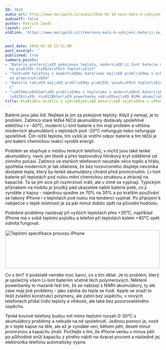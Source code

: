 ```yaml
---
ID: 3026
audio_url: http://www.marigold.cz/audio/2016-01-18-neco-malo-k-vybijeni-baterii-zejmena-u-iphone-v-chladnem-pocasi.mp3
audiooff: false
author: Patrick Zandl
layout: post
oldlink: 'https://www.marigold.cz/item/neco-malo-k-vybijeni-baterii-zejmena-u-iphone-v-chladnem-pocasi

  '
post_date: 2016-01-18 15:51:00
post_excerpt: ''
published: true
summary_points:
- "Baterie preferuj\xED pokojovou teplotu, modern\xED Li-Iont baterie maj\xED probl\xE9\
  my p\u0159i n\xEDzk\xFDch teplot\xE1ch"
- "Tenk\xE9 telefony s modern\xEDmi bateriemi maj\xED probl\xE9my s ochranou p\u0159\
  ed promrznut\xEDm"
- "Baterie tak\xE9 maj\xED probl\xE9my p\u0159i vysok\xFDch teplot\xE1ch nad +35\xB0\
  C"
- "\u0158e\u0161en\xED probl\xE9mu s teplotami u modern\xEDch bateri\xED je obt\xED\
  \u017En\xE9, n\u011Bkter\xE9 powerbanky nab\xEDzej\xED NiMH akumul\xE1tory"
title: N\u011Bco m\xE1lo k vyb\xEDjen\xED bateri\xED zejm\xE9na u iPhone\ \ v chladn\xE9m po\u010Das\xED
---
```


<p>Baterie jsou jako lidi. Nejlépe je jim za pokojové teploty. Když ji nemají, je to problém. Zatímco staré těžké NiCd akumulátory dodávaly spolehlivě elektřinu i v -40°C, moderní Li-Iont baterie s tím mají problém a většina moderních akumulátorů v teplotách pod -20°C nefunguje nebo nefunguje spolehlivě. Čím nižší teplota, tím vyšší je vnitřní odpor baterie a tím těžší je pro baterii chemickou reakcí vyrobit energii.</p>


<!--more-->

<p>Problém se stupňuje s módou tenkých telefonů, v nichž jsou také tenké akumulátory, navíc jen těsně a přes teplovodivý hliníkový kryt oddělené od zimního počasí. Zatímco ve starších telefonech neustále něco topilo a hřálo, spotřeba moderních je tak stlačená, že bez rozsvíceného displeje nevzniká dostatek tepla, který by tenké akumulátory chránil před promrznutím. Li-Iont baterie při teplotách pod nulou mění chemickou strukturu a ztrácejí na kapacitě. Ta se jim sice při rozmrznutí vrátí, ale v zimě se vypínají. Typickým příznakem na mobilu je prudký pád ukazatele nabití baterie poté, co ji vyndáte z kapsy - najednou spadne ze 70% na 30% a po kratším používání se takový iPhone i v teplotách pod nulou má tendenci vypínat. Po připojení k nabíječce v teplé místnosti je za pár minut dobito zpět na původní hodnotu.</p>

<p>Podobné problémy nastávají při vyšších teplotách přes +35°C, například iPhone má v sobě teplotní pojistku a telefon při teplotách kolem +40°C opět odmítá fungovat.</p>

<p><img title="iphone-battery-specs.jpg" src="http://www.marigold.cz/wp-content/uploads/iphone-battery-specs.jpg" alt="Teplotní specifikace provozu iPhone" width="500" height="123" border="0" /></p>

<p>Co s tím? V podstatě nemáte moc šancí, co s tím dělat. Je to problém, který je společný všem Li-Iont bateriím včetně těch polymerových. Některé powerbanky to mazaně řeší tím, že se nabízejí s NiMH akumulátory, ty ale zase mají jiné problémy - jako záloha do tepla se hodí. Apple se snaží to řešit zvláštní konstrukcí polymeru, ale zatím bez úspěchu, v nových telefonech přidal čidlo teploty a vlhkosti, ale také bez pozorovatelného úspěchu.</p>

<p>Tenké kovové telefony budou mít mimo teplotní rozsah 0-30°C s akumulátory problémy a nebude na ně spolehnutí. Jedinou pomocí je, nosit je v teplé kapse na těle, ale až je vyndáte ven, během pěti, deseti minut promrznou a kapacitu ztratí. Počítejte s tím, že iPhone venku v minus pěti po půlhodině sníží kapacitu z plného nabití na dvacet procent a následně jej elektronika telefonu automaticky vypne.</p>

<p> </p>